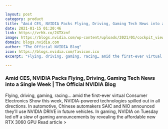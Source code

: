 ```yaml
---

layout: post
category: product
title: "Amid CES, NVIDIA Packs Flying, Driving, Gaming Tech News into a Single Week"
date: 2021-01-15 01:20:46
link: https://vrhk.co/2XTXznf
image: https://blogs.nvidia.com/wp-content/uploads/2021/01/cockpit_view_Bridges-4-scaled.jpg
domain: blogs.nvidia.com
author: "The Official NVIDIA Blog"
icon: https://blogs.nvidia.com/favicon.ico
excerpt: "Flying, driving, gaming, racing… amid the first-ever virtual Consumer Electronics Show this week, NVIDIA-powered technologies spilled out in all directions. In automotive, Chinese automakers SAIC and NIO announced they’ll use NVIDIA DRIVE in future vehicles. In gaming, NVIDIA on Tuesday led off a slew of gaming announcements by revealing the affordable new RTX 3060 GPU Read article &gt;"

---
```


### Amid CES, NVIDIA Packs Flying, Driving, Gaming Tech News into a Single Week | The Official NVIDIA Blog

Flying, driving, gaming, racing… amid the first-ever virtual Consumer Electronics Show this week, NVIDIA-powered technologies spilled out in all directions. In automotive, Chinese automakers SAIC and NIO announced they’ll use NVIDIA DRIVE in future vehicles. In gaming, NVIDIA on Tuesday led off a slew of gaming announcements by revealing the affordable new RTX 3060 GPU Read article &gt;